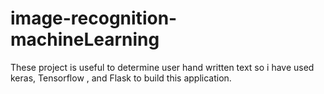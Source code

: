 # image-recognition-machineLearning
These project is useful to determine user hand written text so i have used keras, Tensorflow
, and Flask to build this application.
